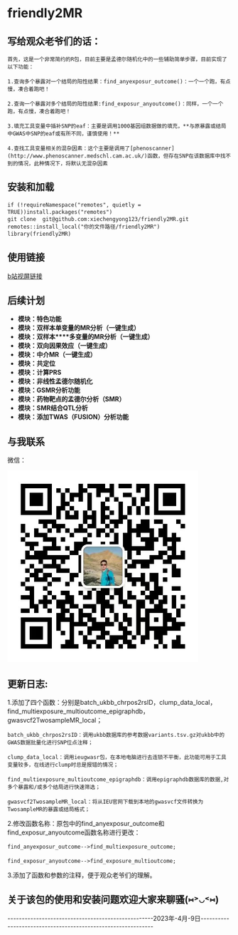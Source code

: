 # friendly2MR

## **写给观众老爷们的话：**

    首先，这是一个非常简约的R包，目前主要是孟德尔随机化中的一些辅助简单步骤，目前实现了以下功能：

    1.查询多个暴露对一个结局的阳性结果：find_anyexposur_outcome()：一个一个跑，有点慢，凑合着跑吧！

    2.查询一个暴露对多个结局的阳性结果:find_exposur_anyoutcome()：同样，一个一个跑，有点慢，凑合着跑吧！

    3.填充工具变量中插补SNP的eaf：主要是调用1000基因组数据做的填充，**与原暴露或结局中GWAS中SNP的eaf或有所不同，谨慎使用！**

    4.查找工具变量相关的混杂因素：这个主要是调用了[phenoscanner](http://www.phenoscanner.medschl.cam.ac.uk/)函数，但存在SNP在该数据库中找不到的情况，此种情况下，将默认无混杂因素

## 安装和加载

```
if (!requireNamespace("remotes", quietly = TRUE))install.packages("remotes")
git clone  git@github.com:xiechengyong123/friendly2MR.git
remotes::install_local("你的文件路径/friendly2MR")
library(friendly2MR)
```

## 使用链接

[b站视屏链接](https://www.bilibili.com/video/BV1Lk4y1h7j8/?spm_id_from=333.999.0.0&vd_source=559aa6843f51710f9b5e95a85661a0f3)

## 后续计划

* **模块：特色功能**
* **模块：双样本单变量的MR分析（一键生成）**
* **模块：双样本****多变量的MR分析（一键生成）**
* **模块：双向因果效应（一键生成）**
* **模块：中介MR（一键生成）**
* **模块：共定位**
* **模块：计算PRS**
* **模块：非线性孟德尔随机化**
* **模块：GSMR分析功能**
* **模块：药物靶点的孟德尔分析（SMR）**
* **模块：SMR结合QTL分析**
* **模块：添加TWAS（FUSION）分析功能**

## 与我联系

微信：

![1679155331649](https://github.com/xiechengyong123/friendly2MR/blob/main/%E5%BE%AE%E4%BF%A1%E5%9B%BE%E7%89%87_20230319000148.jpg)

## 更新日志:

1.添加了四个函数：分别是batch_ukbb_chrpos2rsID，clump_data_local，find_multiexposure_multioutcome_epigraphdb，gwasvcf2TwosampleMR_local；

    batch_ukbb_chrpos2rsID：调用ukbb数据库的参考数据variants.tsv.gz对ukbb中的GWAS数据批量化进行SNP位点注释；

    clump_data_local：调用ieugwasr包，在本地电脑进行去连锁不平衡，此功能可用于工具变量较多，在线进行clump时总是报错的情况；

    find_multiexposure_multioutcome_epigraphdb：调用epigraphdb数据库的数据,对多个暴露和/或多个结局进行快速筛选；

    gwasvcf2TwosampleMR_local：将从IEU官网下载到本地的gwasvcf文件转换为TwosampleMR的暴露或结局格式；

2.修改函数名称：原包中的find_anyexposur_outcome和find_exposur_anyoutcome函数名称进行更改：

    find_anyexposur_outcome-->find_multiexposure_outcome;

    find_exposur_anyoutcome-->find_exposure_multioutcome;

3.添加了函数和参数的注释，便于观众老爷们的理解。

## 关于该包的使用和安装问题欢迎大家来聊骚(⑅˃◡˂⑅)

---------------------------------------------------2023年-4月-9日-------------------------------------------------------------

